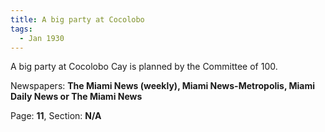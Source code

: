 ```yaml
---  
title: A big party at Cocolobo  
tags:  
  - Jan 1930  
---  
```

  
A big party at Cocolobo Cay is planned by the Committee of 100.  
  
Newspapers: **The Miami News (weekly), Miami News-Metropolis, Miami Daily News or The Miami News**  
  
Page: **11**, Section: **N/A** 
